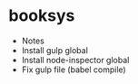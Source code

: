 # booksys

- Notes
- Install gulp global
- Install node-inspector global
- Fix gulp file (babel compile)

